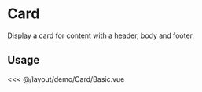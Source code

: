 <script setup>
import Basic from './demo/Card/Basic.vue';
</script>

# Card

Display a card for content with a header, body and footer.

## Usage

<DemoContainer>
<Basic/>
</DemoContainer>

<<< @/layout/demo/Card/Basic.vue